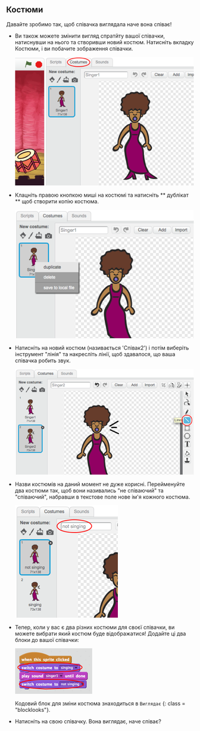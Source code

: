 ## Костюми

Давайте зробимо так, щоб співачка виглядала наче вона співає!

+ Ви також можете змінити вигляд спратйту вашої співачки, натиснувши на нього та створивши новий костюм. Натисніть вкладку Костюми, і ви побачите зображення співачки.
    
    ![скріншот](images/band-singer-costume.png)

+ Клацніть правою кнопкою миші на костюмі та натисніть ** дублікат ** щоб створити копію костюма.
    
    ![скріншот](images/band-singer-duplicate.png)

+ Натисніть на новий костюм (називається 'Співак2') і потім виберіть інструмент "лінія" та накресліть лінії, щоб здавалося, що ваша співачка робить звук.
    
    ![скріншот](images/band-singer-click.png)

+ Назви костюмів на даний момент не дуже корисні. Перейменуйте два костюми так, щоб вони називались "не співаючий" та "співаючий", набравши в текстове поле нове ім'я кожного костюма.
    
    ![скріншот](images/band-singer-name.png)

+ Тепер, коли у вас є два різних костюми для своєї співачки, ви можете вибрати який костюм буде відображатися! Додайте ці два блоки до вашої співачки:
    
    ![скріншот](images/band-looks.png)
    
    Кодовий блок для зміни костюма знаходиться в ` Виглядає ` {: class = "blocklooks"}.

+ Натисніть на свою співачку. Вона виглядає, наче співає?